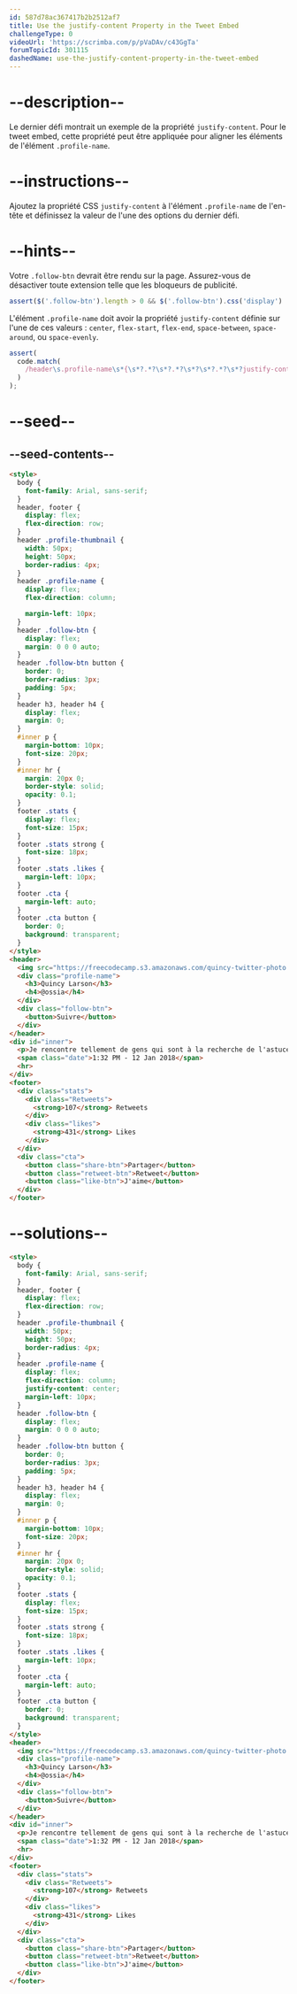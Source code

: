 ```yaml
---
id: 587d78ac367417b2b2512af7
title: Use the justify-content Property in the Tweet Embed
challengeType: 0
videoUrl: 'https://scrimba.com/p/pVaDAv/c43GgTa'
forumTopicId: 301115
dashedName: use-the-justify-content-property-in-the-tweet-embed
---
```


# --description--

Le dernier défi montrait un exemple de la propriété `justify-content`. Pour le tweet embed, cette propriété peut être appliquée pour aligner les éléments de l'élément `.profile-name`.

# --instructions--

Ajoutez la propriété CSS `justify-content` à l'élément `.profile-name` de l'en-tête et définissez la valeur de l'une des options du dernier défi.

# --hints--

Votre `.follow-btn` devrait être rendu sur la page. Assurez-vous de désactiver toute extension telle que les bloqueurs de publicité.

```js
assert($('.follow-btn').length > 0 && $('.follow-btn').css('display') !== 'none');
```

L'élément `.profile-name` doit avoir la propriété `justify-content` définie sur l'une de ces valeurs : `center`, `flex-start`, `flex-end`, `space-between`, `space-around`, ou `space-evenly`.

```js
assert(
  code.match(
    /header\s.profile-name\s*{\s*?.*?\s*?.*?\s*?\s*?.*?\s*?justify-content\s*:\s*(center|flex-start|flex-end|space-between|space-around|space-evenly)\s*;/g
  )
);
```

# --seed--

## --seed-contents--

```html
<style>
  body {
    font-family: Arial, sans-serif;
  }
  header, footer {
    display: flex;
    flex-direction: row;
  }
  header .profile-thumbnail {
    width: 50px;
    height: 50px;
    border-radius: 4px;
  }
  header .profile-name {
    display: flex;
    flex-direction: column;

    margin-left: 10px;
  }
  header .follow-btn {
    display: flex;
    margin: 0 0 0 auto;
  }
  header .follow-btn button {
    border: 0;
    border-radius: 3px;
    padding: 5px;
  }
  header h3, header h4 {
    display: flex;
    margin: 0;
  }
  #inner p {
    margin-bottom: 10px;
    font-size: 20px;
  }
  #inner hr {
    margin: 20px 0;
    border-style: solid;
    opacity: 0.1;
  }
  footer .stats {
    display: flex;
    font-size: 15px;
  }
  footer .stats strong {
    font-size: 18px;
  }
  footer .stats .likes {
    margin-left: 10px;
  }
  footer .cta {
    margin-left: auto;
  }
  footer .cta button {
    border: 0;
    background: transparent;
  }
</style>
<header>
  <img src="https://freecodecamp.s3.amazonaws.com/quincy-twitter-photo.jpg" alt="Quincy Larson's profile picture" class="profile-thumbnail">
  <div class="profile-name">
    <h3>Quincy Larson</h3>
    <h4>@ossia</h4>
  </div>
  <div class="follow-btn">
    <button>Suivre</button>
  </div>
</header>
<div id="inner">
  <p>Je rencontre tellement de gens qui sont à la recherche de l'astuce qui les aidera à travailler intelligemment. Même si vous travaillez intelligemment, vous devez toujours travailler dur.</p>
  <span class="date">1:32 PM - 12 Jan 2018</span>
  <hr>
</div>
<footer>
  <div class="stats">
    <div class="Retweets">
      <strong>107</strong> Retweets
    </div>
    <div class="likes">
      <strong>431</strong> Likes
    </div>
  </div>
  <div class="cta">
    <button class="share-btn">Partager</button>
    <button class="retweet-btn">Retweet</button>
    <button class="like-btn">J'aime</button>
  </div>
</footer>
```

# --solutions--

```html
<style>
  body {
    font-family: Arial, sans-serif;
  }
  header, footer {
    display: flex;
    flex-direction: row;
  }
  header .profile-thumbnail {
    width: 50px;
    height: 50px;
    border-radius: 4px;
  }
  header .profile-name {
    display: flex;
    flex-direction: column;
    justify-content: center;
    margin-left: 10px;
  }
  header .follow-btn {
    display: flex;
    margin: 0 0 0 auto;
  }
  header .follow-btn button {
    border: 0;
    border-radius: 3px;
    padding: 5px;
  }
  header h3, header h4 {
    display: flex;
    margin: 0;
  }
  #inner p {
    margin-bottom: 10px;
    font-size: 20px;
  }
  #inner hr {
    margin: 20px 0;
    border-style: solid;
    opacity: 0.1;
  }
  footer .stats {
    display: flex;
    font-size: 15px;
  }
  footer .stats strong {
    font-size: 18px;
  }
  footer .stats .likes {
    margin-left: 10px;
  }
  footer .cta {
    margin-left: auto;
  }
  footer .cta button {
    border: 0;
    background: transparent;
  }
</style>
<header>
  <img src="https://freecodecamp.s3.amazonaws.com/quincy-twitter-photo.jpg" alt="Quincy Larson's profile picture" class="profile-thumbnail">
  <div class="profile-name">
    <h3>Quincy Larson</h3>
    <h4>@ossia</h4>
  </div>
  <div class="follow-btn">
    <button>Suivre</button>
  </div>
</header>
<div id="inner">
  <p>Je rencontre tellement de gens qui sont à la recherche de l'astuce qui les aidera à travailler intelligemment. Même si vous travaillez intelligemment, vous devez toujours travailler dur.</p>
  <span class="date">1:32 PM - 12 Jan 2018</span>
  <hr>
</div>
<footer>
  <div class="stats">
    <div class="Retweets">
      <strong>107</strong> Retweets
    </div>
    <div class="likes">
      <strong>431</strong> Likes
    </div>
  </div>
  <div class="cta">
    <button class="share-btn">Partager</button>
    <button class="retweet-btn">Retweet</button>
    <button class="like-btn">J'aime</button>
  </div>
</footer>
```
